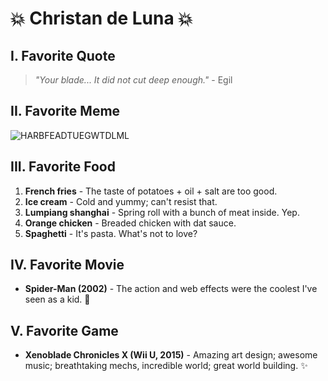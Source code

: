 # :collision: Christan de Luna :collision:

## I. Favorite Quote
> _"Your blade... It did not cut deep enough."_ - Egil

## II. Favorite Meme
![HARBFEADTUEGWTDLML](http://i1.kym-cdn.com/photos/images/newsfeed/000/544/686/d58.jpg)

## III. Favorite Food
1. **French fries** - The taste of potatoes + oil + salt are too good.
2. **Ice cream** - Cold and yummy; can't resist that.
3. **Lumpiang shanghai** - Spring roll with a bunch of meat inside. Yep.
4. **Orange chicken** - Breaded chicken with dat sauce.
5. **Spaghetti** - It's pasta. What's not to love?

## IV. Favorite Movie
* **Spider-Man (2002)** - The action and web effects were the coolest I've seen as a kid. :dash:

## V. Favorite Game
* **Xenoblade Chronicles X (Wii U, 2015)** - Amazing art design; awesome music; breathtaking mechs, incredible world; great world building. :sparkles:
